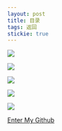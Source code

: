 ```yaml
---
layout: post
title: 目录
tags: 返回
stickie: true
---
```


<a href="https://17824909342.github.io/2017-12-23-hello-world11.html"><img src="http://image.baidu.com/search/detail?ct=503316480&z=&tn=baiduimagedetail&ipn=d&word=%E6%9E%97%E5%85%81%E5%84%BF%E5%9B%BE%E7%89%87&step_word=&ie=utf-8&in=&cl=2&lm=-1&st=undefined&hd=undefined&latest=undefined&copyright=undefined&cs=3269968518,1860169131&os=3270280953,2686373731&simid=3497084038,547294245&pn=17&rn=1&di=5530&ln=2020&fr=&fmq=1566210917929_R&fm=&ic=undefined&s=undefined&se=&sme=&tab=0&width=300&height=300&face=undefined&is=0,0&istype=0&ist=&jit=&bdtype=11&spn=0&pi=0&gsm=5&hs=2&objurl=http%3A%2F%2Fwx4.sinaimg.cn%2Fthumb300%2F6d9acbe1ly1g4oz532vytj20qo0f0479.jpg&rpstart=0&rpnum=0&adpicid=0&force=undefined"> </a>

<a href="https://17824909342.github.io/2017-12-23-hello-world22.html"><img src="https://17824909342.github.io/home/wxy/Screenshot_2019-08-19-11-50-37-0327851336.png"></a>

<a href="https://17824909342.github.io/2017-12-23-hello-world33.html"><img src="http://wx4.sinaimg.cn/thumb300/8426f136gy1g5eeam421vj215o0rs45k.jpg"></a> 

<a href="https://17824909342.github.io/2017-12-23-hello-world34.html"><img src="https://timgsa.baidu.com/timg?image&quality=80&size=b9999_10000&sec=1566192165375&di=1bdb0f28782f3412eb69497ae2efef65&imgtype=0&src=http%3A%2F%2Fb-ssl.duitang.com%2Fuploads%2Fitem%2F201503%2F13%2F20150313081624_5LiWk.jpeg"> 
</a>

<a href="https://17824909342.github.io/2017-12-23-hello-world35.html"><img src="https://timgsa.baidu.com/timg?image&quality=80&size=b9999_10000&sec=1566197552261&di=c775f2b7fc8a8cf13ffa1ece62583f18&imgtype=0&src=http%3A%2F%2Fb-ssl.duitang.com%2Fuploads%2Fitem%2F201804%2F29%2F20180429134825_PJnzF.jpeg"> </a>

<a href ="https://github.com/17824909342">Enter My Github</a>  

